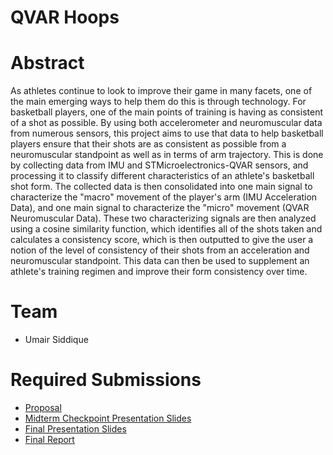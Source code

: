 # QVAR Hoops

# Abstract

As athletes continue to look to improve their game in many facets, one of the main emerging ways to help them do this is through technology. For basketball players, one of the main points of training is having as consistent of a shot as possible. By using both accelerometer and neuromuscular data from numerous sensors, this project aims to use that data to help basketball players ensure that their shots are as consistent as possible from a neuromuscular standpoint as well as in terms of arm trajectory. This is done by collecting data from IMU and STMicroelectronics-QVAR sensors, and processing it to classify different characteristics of an athlete's basketball shot form. The collected data is then consolidated into one main signal to characterize the "macro" movement of the player's arm (IMU Acceleration Data), and one main signal to characterize the "micro" movement (QVAR Neuromuscular Data). These two characterizing signals are then analyzed using a cosine similarity function, which identifies all of the shots taken and calculates a consistency score, which is then outputted to give the user a notion of the level of consistency of their shots from an acceleration and neuromuscular standpoint. This data can then be used to supplement an athlete's training regimen and improve their form consistency over time.

# Team

* Umair Siddique

# Required Submissions

* [Proposal](proposal.md)
* [Midterm Checkpoint Presentation Slides](https://docs.google.com/presentation/d/10Gqj0EP-LYWtTAKIrIHyLa5JLTon9RXgn1h7J-WJVWU/edit?usp=sharing)
* [Final Presentation Slides](https://docs.google.com/presentation/d/1G064ZS4gKXAYPNUvRirchfiTECiC0jXCsWilc5z-gmc/edit?usp=sharing)
* [Final Report](report.md)
